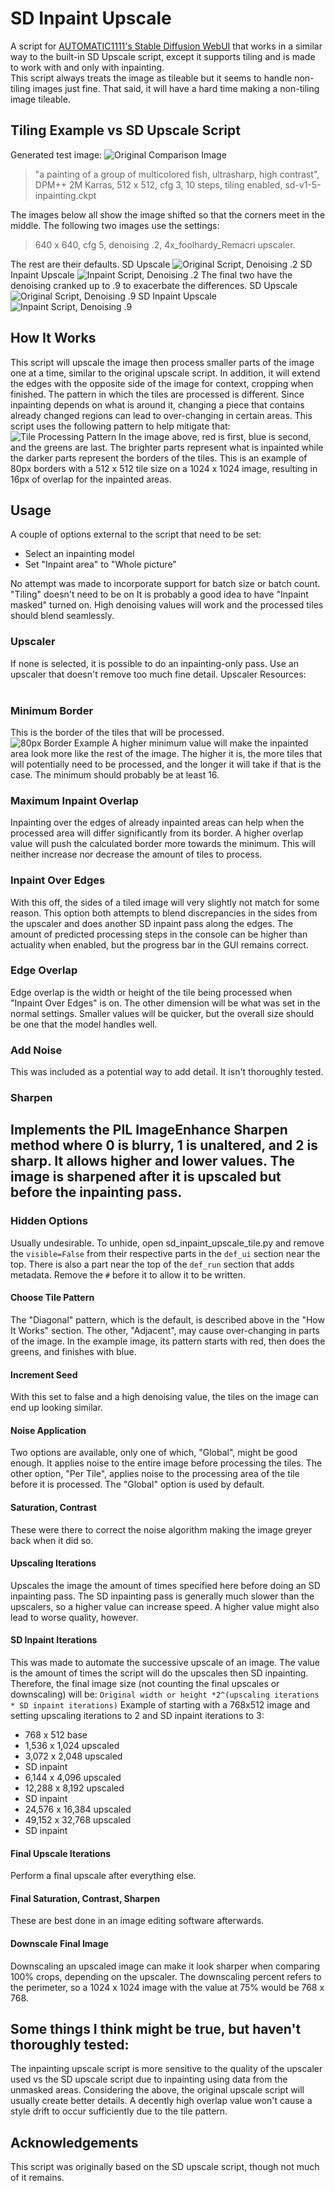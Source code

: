 # SD Inpaint Upscale

A script for [AUTOMATIC1111's Stable Diffusion WebUI](https://github.com/AUTOMATIC1111/stable-diffusion-webui) that works in a similar way to the built-in SD Upscale script, except it supports tiling and is made to work with and only with inpainting.  
This script always treats the image as tileable but it seems to handle non-tiling images just fine. That said, it will have a hard time making a non-tiling image tileable.

## Tiling Example vs SD Upscale Script
Generated test image:
![Original Comparison Image](https://github.com/Gyarg/sd_inpaint_upscale/blob/main/images/01205-4174452299-a%20painting%20of%20a%20group%20of%20multicolored%20fish%2C%20ultrasharp%2C%20high%20contrast.jpeg)
>"a painting of a group of multicolored fish, ultrasharp, high contrast", DPM++ 2M Karras, 512 x 512, cfg 3, 10 steps, tiling enabled, sd-v1-5-inpainting.ckpt

The images below all show the image shifted so that the corners meet in the middle.
The following two images use the settings: 
>640 x 640, cfg 5, denoising .2, 4x_foolhardy_Remacri upscaler.

The rest are their defaults.
SD Upscale
![Original Script, Denoising .2](https://github.com/Gyarg/sd_inpaint_upscale/blob/main/images/original_2.jpeg)
SD Inpaint Upscale
![Inpaint Script, Denoising .2](https://github.com/Gyarg/sd_inpaint_upscale/blob/main/images/inpaint_2.jpeg)
The final two have the denoising cranked up to .9 to exacerbate the differences.
SD Upscale
![Original Script, Denoising .9](https://github.com/Gyarg/sd_inpaint_upscale/blob/main/images/original_9.jpeg)
SD Inpaint Upscale
![Inpaint Script, Denoising .9](https://github.com/Gyarg/sd_inpaint_upscale/blob/main/images/inpaint_9.jpeg)

## How It Works
This script will upscale the image then process smaller parts of the image one at a time, similar to the original upscale script. In addition, it will extend the edges with the opposite side of the image for context, cropping when finished.
The pattern in which the tiles are processed is different. Since inpainting depends on what is around it, changing a piece that contains already changed regions can lead to over-changing in certain areas.
This script uses the following pattern to help mitigate that:
![Tile Processing Pattern](https://github.com/Gyarg/sd_inpaint_upscale/blob/main/images/tile_pattern_80.png)
In the image above, red is first, blue is second, and the greens are last. The brighter parts represent what is inpainted while the darker parts represent the borders of the tiles. This is an example of 80px borders with a 512 x 512 tile size on a 1024 x 1024 image, resulting in 16px of overlap for the inpainted areas.

## Usage

A couple of options external to the script that need to be set:
* Select an inpainting model
* Set "Inpaint area" to "Whole picture"

No attempt was made to incorporate support for batch size or batch count. 
"Tiling" doesn't need to be on
It is probably a good idea to have "Inpaint masked" turned on.
High denoising values will work and the processed tiles should blend seamlessly.

### Upscaler
If none is selected, it is possible to do an inpainting-only pass.
Use an upscaler that doesn't remove too much fine detail.
Upscaler Resources:
&emsp;[](https://phhofm.github.io/upscale/favorites.html)
&emsp;[](https://upscale.wiki/wiki/Model_Database#Universal_Models)

### Minimum Border
This is the border of the tiles that will be processed.
![80px Border Example](https://github.com/Gyarg/sd_inpaint_upscale/blob/main/images/border_80.png)
A higher minimum value will make the inpainted area look more like the rest of the image. The higher it is, the more tiles that will potentially need to be processed, and the longer it will take if that is the case. The minimum should probably be at least 16.

### Maximum Inpaint Overlap
Inpainting over the edges of already inpainted areas can help when the processed area will differ significantly from its border. A higher overlap value will push the calculated border more towards the minimum. This will neither increase nor decrease the amount of tiles to process.

### Inpaint Over Edges
With this off, the sides of a tiled image will very slightly not match for some reason. This option both attempts to blend discrepancies in the sides from the upscaler and does another SD inpaint pass along the edges. The amount of predicted processing steps in the console can be higher than actuality when enabled, but the progress bar in the GUI remains correct.

### Edge Overlap
Edge overlap is the width or height of the tile being processed when "Inpaint Over Edges" is on. The other dimension will be what was set in the normal settings. Smaller values will be quicker, but the overall size should be one that the model handles well.

### Add Noise
This was included as a potential way to add detail. It isn't thoroughly tested. 

### Sharpen
Implements the PIL ImageEnhance Sharpen method where 0 is blurry, 1 is unaltered, and 2 is sharp. It allows higher and lower values. The image is sharpened after it is upscaled but before the inpainting pass.
---
### Hidden Options
Usually undesirable. To unhide, open sd_inpaint_upscale_tile.py and remove the `visible=False` from their respective parts in the `def_ui` section near the top. There is also a part near the top of the `def_run` section that adds metadata. Remove the `#` before it to allow it to be written.

#### Choose Tile Pattern
The "Diagonal" pattern, which is the default, is described above in the "How It Works" section. The other, "Adjacent", may cause over-changing in parts of the image. In the example image, its pattern starts with red, then does the greens, and finishes with blue. 

#### Increment Seed
With this set to false and a high denoising value, the tiles on the image can end up looking similar.

#### Noise Application
Two options are available, only one of which, "Global", might be good enough. It applies noise to the entire image before processing the tiles. The other option, "Per Tile", applies noise to the processing area of the tile before it is processed. The "Global" option is used by default.

#### Saturation, Contrast
These were there to correct the noise algorithm making the image greyer back when it did so.

#### Upscaling Iterations
Upscales the image the amount of times specified here before doing an SD inpainting pass. The SD inpainting pass is generally much slower than the upscalers, so a higher value can increase speed. A higher value might also lead to worse quality, however.

#### SD Inpaint Iterations
This was made to automate the successive upscale of an image.
The value is the amount of times the script will do the upscales then SD inpainting. Therefore, the final image size (not counting the final upscales or downscaling) will be:
`Original width or height *2^(upscaling iterations * SD inpaint iterations)`
Example of starting with a 768x512 image and setting upscaling iterations to 2 and SD inpaint iterations to 3:
* 768 x 512    base
* 1,536 x 1,024    upscaled
* 3,072 x 2,048    upscaled
* SD inpaint
* 6,144 x 4,096    upscaled
* 12,288 x 8,192    upscaled
* SD inpaint
* 24,576 x 16,384    upscaled
* 49,152 x 32,768    upscaled
* SD inpaint

#### Final Upscale Iterations
Perform a final upscale after everything else.

#### Final Saturation, Contrast, Sharpen
These are best done in an image editing software afterwards.

#### Downscale Final Image
Downscaling an upscaled image can make it look sharper when comparing 100% crops, depending on the upscaler.
The downscaling percent refers to the perimeter, so a 1024 x 1024 image with the value at 75% would be 768 x 768.

## Some things I think might be true, but haven't thoroughly tested:
The inpainting upscale script is more sensitive to the quality of the upscaler used vs the SD upscale script due to inpainting using data from the unmasked areas.
Considering the above, the original upscale script will usually create better details.
A decently high overlap value won't cause a style drift to occur sufficiently due to the tile pattern.

## Acknowledgements
This script was originally based on the SD upscale script, though not much of it remains.


